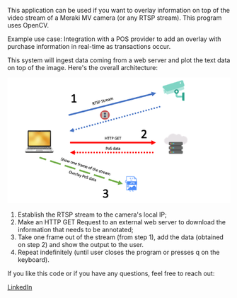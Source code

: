 This application can be used if you want to overlay information on top of the video stream of a Meraki MV camera (or any RTSP stream). This program uses OpenCV.

Example use case:
Integration with a POS provider to add an overlay with purchase information in real-time as transactions occur. 

This system will ingest data coming from a web server and plot the text data on top of the image. Here's the overall architecture:

![Architecture](architecture.png)

1) Establish the RTSP stream to the camera's local IP;
2) Make an HTTP GET Request to an external web server to download the information that needs to be annotated;
3) Take one frame out of the stream (from step 1), add the data (obtained on step 2) and show the output to the user.
4) Repeat indefinitely (until user closes the program or presses q on the keyboard).

If you like this code or if you have any questions, feel free to reach out:

[LinkedIn](http://linkedin.com/in/rafaelloureirodecarvalho/?locale=en_US)